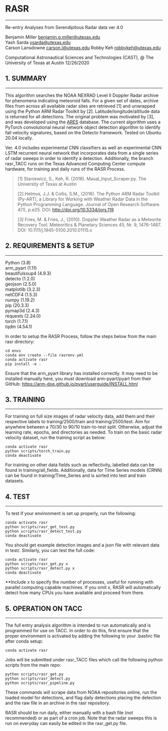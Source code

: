 # RASR
---
Re-entry Analyses from Serendipitous Radar data
ver 4.0

Benjamin Miller <benjamin.g.miller@utexas.edu>  
Yash Sarda <ysarda@utexas.edu>  
Carson Lansdowne <carson.l@utexas.edu>
Robby Keh <robbykeh@utexas.edu>  

Computational Astronautical Sciences and Technologies (CAST), @ The University of Texas at Austin
12/26/2020

## 1. SUMMARY
---
This algorithm searches the NOAA NEXRAD Level II Doppler Radar archive for phenomena indicating meteoroid falls.  For a given set of dates, archive files from across all available radar sites are retrieved \[1] and unwrapped using the Python ARM Radar Toolkit by \[2].  Latitude/longitude/altitude data is returned for all detections.  The original problem was motivated by \[3], and was developed using the [ARES](https://ares.jsc.nasa.gov/meteorite-falls/) database.  The current algorithm uses a PyTorch convolutional neural network object detection algorithm to identify fall velocity signatures, based on the Detecto framework. Tested on Ubuntu 20.04 locally.

Ver. 4.0 includes experimental CNN classifiers as well an experimental CNN LSTM recurrent neural network that incorporates data from a single series of radar sweeps in order to identify a detection. Additionally, the branch rasr_TACC runs on the Texas Advanced Computing Center compute hardware, for training and daily runs of the RASR Process.

> \[1] Staniewicz, S., Keh, R. (2018). Maual_Input_Scraper.py. The University of Texas at Austin
>
> \[2] Helmus, J.J. & Collis, S.M., (2016). The Python ARM Radar Toolkit (Py-ART), a Library for Working with Weather Radar Data in the Python Programming Language. Journal of Open Research Software. 4(1), p.e25. DOI: http://doi.org/10.5334/jors.119
>
> \[3] Fries, M. & Fries, J., (2010). Doppler Weather Radar as a Meteorite Recovery Tool. Meteoritics & Planetary Sciences 45, Nr. 9, 1476-1487. DOI: 10.1111/j.1945-5100.2010.01115.x


## 2. REQUIREMENTS & SETUP
---
Python (3.8)  
arm_pyart (1.11)  
beautifulsoup4 (4.9.3)  
detecto (1.2.0)     
geojson (2.5.0)  
matplotlib (3.2.3)  
netCDF4 (1.5.3)    
numpy (1.19.2)  
pip (20.3.3)    
pymap3d (2.4.3)     
requests (2.24.0)  
torch (1.7.1)  
tqdm (4.54.1)  

In order to setup the RASR Process, follow the steps below from the main rasr directory:
~~~
cd envs
conda env create --file rasrenv.yml
conda activate rasr
pip install -e .
~~~

Ensure that the arm_pyart library has installed correctly. It may need to be installed manually here, you must download arm-pyart/pyart from their GitHub: https://arm-doe.github.io/pyart/userguide/INSTALL.html


## 3. TRAINING
---
For training on full size images of radar velocity data, add them and their respective labels to training/2500/train and training/2500/test. Aim for anywhere between a 70/30 to 90/10  train-to-test split. Otherwise, adjust the learning rate, epochs, and directories as needed. To train on the basic radar velocity dataset, run the training script as below:
~~~
conda activate rasr
python scripts/torch_train.py
conda deactivate
~~~

For training on other data fields such as reflectivity, labelled data can be found in training/all_fields. Additionally, data for Time Series models (CRNN) can be found in training/Time_Series and is sorted into test and train datasets.

## 4. TEST
---
To test if your environment is set up properly, run the following:
~~~
conda activate rasr
python scripts/rasr_get_test.py
python scripts/rasr_detect_test.py
conda deactivate
~~~
You should get example detection images and a json file with relevant data in test/. Similarly, you can test the full code:
~~~
conda activate rasr
python scripts/rasr_get.py x
python scripts/rasr_detect.py x
conda deactivate
~~~
**Include x to specify the number of processes, useful for running with parallel computing capable machines. If you omit x, RASR will automatically detect how many CPUs you have available and proceed from there.

## 5. OPERATION ON TACC
---
The full entry analysis algorithm is intended to run automatically and is programmed for use on TACC. In order to do this, first ensure that the proper environment is activated by adding the following to your .bashrc file after conda setup:
~~~
conda activate rasr
~~~
Jobs will be submitted under rasr_TACC files which call the following python scripts from the main repo:
~~~
python scripts/rasr_get.py
python scripts/rasr_detect.py
python scripts/rasr_pipeline.py
~~~
These commands will scrape data from NOAA repositories online, run the loaded model for detections, and flag daily detections placing the detection and the raw file in an archive in the rasr repository.

RASR should be run daily, either manually with a bash file (not recommended) or as part of a cron job. Note that the radar sweeps this is run on everyday can easily be edited in the rasr_get.py file.
